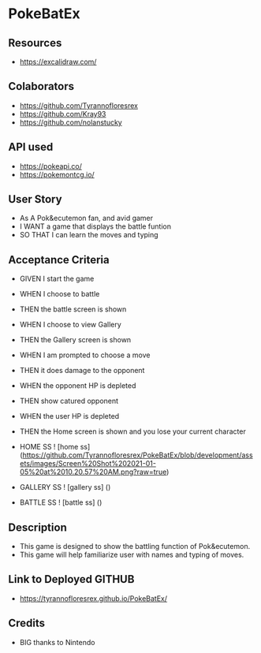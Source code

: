 # PokeBatEx

## Resources
* https://excalidraw.com/

## Colaborators
* https://github.com/Tyrannofloresrex
* https://github.com/Kray93
* https://github.com/nolanstucky

## API used
* https://pokeapi.co/
* https://pokemontcg.io/

## User Story
* As A Pok&ecutemon fan, and avid gamer
* I WANT a game that displays the battle funtion
* SO THAT I can learn the moves and typing

## Acceptance Criteria
* GIVEN I start the game
* WHEN I choose to battle
* THEN the battle screen is shown
* WHEN I choose to view Gallery
* THEN the Gallery screen is shown
* WHEN I am prompted to choose a move
* THEN it does damage to the opponent
* WHEN the opponent HP is depleted
* THEN show catured opponent
* WHEN the user HP is depleted
* THEN the Home screen is shown and you lose your current character

* HOME SS
! [home ss] (https://github.com/Tyrannofloresrex/PokeBatEx/blob/development/assets/images/Screen%20Shot%202021-01-05%20at%2010.20.57%20AM.png?raw=true)

* GALLERY SS
! [gallery ss] ()

* BATTLE SS
! [battle ss] ()

## Description
* This game is designed to show the battling function of Pok&ecutemon. 
* This game will help familiarize user with names and typing of moves.

## Link to Deployed GITHUB
* https://tyrannofloresrex.github.io/PokeBatEx/

## Credits
* BIG thanks to Nintendo